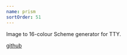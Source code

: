 ```yaml
---
name: prism
sortOrder: 51
---
```


Image to 16-colour Scheme generator for TTY.

[github](https://www.github.com/adjective-object/prism)
